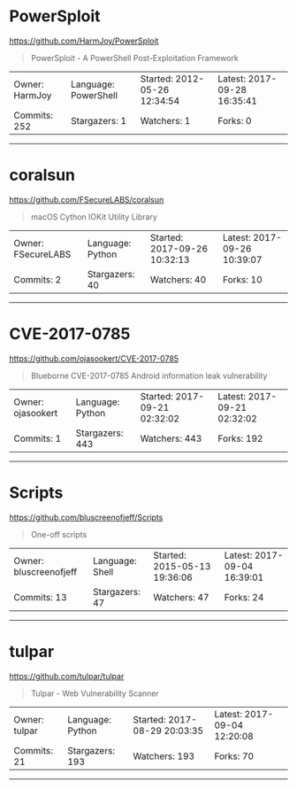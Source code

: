 # PowerSploit

https://github.com/HarmJoy/PowerSploit
<blockquote>
PowerSploit - A PowerShell Post-Exploitation Framework
</blockquote>

<table>
<tr><td>Owner: HarmJoy</td>
    <td>Language: PowerShell</td>
    <td>Started: 2012-05-26 12:34:54</td>
    <td>Latest: 2017-09-28 16:35:41</td></tr>
<tr><td>Commits: 252</td>
    <td>Stargazers: 1</td>
    <td>Watchers: 1</td>
    <td>Forks: 0</td></tr>
</table>

---

# coralsun

https://github.com/FSecureLABS/coralsun
<blockquote>
macOS Cython IOKit Utility Library
</blockquote>

<table>
<tr><td>Owner: FSecureLABS</td>
    <td>Language: Python</td>
    <td>Started: 2017-09-26 10:32:13</td>
    <td>Latest: 2017-09-26 10:39:07</td></tr>
<tr><td>Commits: 2</td>
    <td>Stargazers: 40</td>
    <td>Watchers: 40</td>
    <td>Forks: 10</td></tr>
</table>

---

# CVE-2017-0785

https://github.com/ojasookert/CVE-2017-0785
<blockquote>
Blueborne CVE-2017-0785 Android information leak vulnerability
</blockquote>

<table>
<tr><td>Owner: ojasookert</td>
    <td>Language: Python</td>
    <td>Started: 2017-09-21 02:32:02</td>
    <td>Latest: 2017-09-21 02:32:02</td></tr>
<tr><td>Commits: 1</td>
    <td>Stargazers: 443</td>
    <td>Watchers: 443</td>
    <td>Forks: 192</td></tr>
</table>

---

# Scripts

https://github.com/bluscreenofjeff/Scripts
<blockquote>
One-off scripts
</blockquote>

<table>
<tr><td>Owner: bluscreenofjeff</td>
    <td>Language: Shell</td>
    <td>Started: 2015-05-13 19:36:06</td>
    <td>Latest: 2017-09-04 16:39:01</td></tr>
<tr><td>Commits: 13</td>
    <td>Stargazers: 47</td>
    <td>Watchers: 47</td>
    <td>Forks: 24</td></tr>
</table>

---

# tulpar

https://github.com/tulpar/tulpar
<blockquote>
Tulpar - Web Vulnerability Scanner
</blockquote>

<table>
<tr><td>Owner: tulpar</td>
    <td>Language: Python</td>
    <td>Started: 2017-08-29 20:03:35</td>
    <td>Latest: 2017-09-04 12:20:08</td></tr>
<tr><td>Commits: 21</td>
    <td>Stargazers: 193</td>
    <td>Watchers: 193</td>
    <td>Forks: 70</td></tr>
</table>

---

